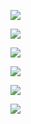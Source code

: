 ![](/Users/helloword/Anmingyu/Gor-rok/Daily/BackPropagation/Note_BP1_0.png)

![](/Users/helloword/Anmingyu/Gor-rok/Daily/BackPropagation/Note_BP1_1.png)

![](/Users/helloword/Anmingyu/Gor-rok/Daily/BackPropagation/Note_BP1_2.png)

![](/Users/helloword/Anmingyu/Gor-rok/Daily/BackPropagation/Note_BP1_3.png)

![](/Users/helloword/Anmingyu/Gor-rok/Daily/BackPropagation/Note_BP1_4.png)

![](/Users/helloword/Anmingyu/Gor-rok/Daily/BackPropagation/Note_BP1_5.png)

